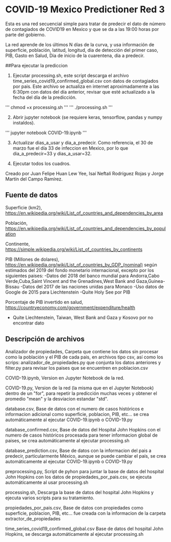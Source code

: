 # COVID-19 Mexico Predictioner Red 3

Esta es una red secuencial simple para tratar de predecir el dato de número de contagiados de COVID19 en Mexico y que se da a las 19:00 horas por parte del gobierno.

La red aprende de los últimos N días de la curva, y usa información de superficie, población, latitud, longitud, dia de detección del primer caso, PIB, Gasto en Salud, Dia de inicio de la cuarentena, dia a predecir.

##Para ejecutar la prediccion

1. Ejecutar processing.sh, este script descarga el archivo time_series_covid19_confirmed_global.csv con datos de contagiados por pais. Este archivo se actualiza en internet aproximadamente a las 6:30pm con datos del día anterior, revisar que esté actualizado a la fecha del día de la predicción.

''' 
chmod +x processing.sh
'''
'''
./processing.sh
'''

2. Abrir jupyter notebook (se requiere keras, tensorflow, pandas y numpy instaldos).

'''
jupyter notebook COVID-19.ipynb
'''

3. Actualizar dias_a_usar y dia_a_predecir. Como referencia, el 30 de marzo fue el día 33 de infeccion en Mexico, por lo que dia_a_predecir=33 y dias_a_usar=32.

4. Ejecutar todos los cuadros.

Creado por Juan Felipe Huan Lew Yee, Isaí Neftalí Rodríguez Rojas y Jorge Martín del Campo Ramírez.

## Fuente de datos

Superficie (km2), https://en.wikipedia.org/wiki/List_of_countries_and_dependencies_by_area

Población, https://en.wikipedia.org/wiki/List_of_countries_and_dependencies_by_population

Continente, https://simple.wikipedia.org/wiki/List_of_countries_by_continents

PIB (Millones de dolares), https://en.wikipedia.org/wiki/List_of_countries_by_GDP_(nominal) según estimados del 2019 del fondo monetario internacional, excepto por los siguientes paises:
-Datos del 2018 del banco mundial para Andorra,Cabo Verde,Cuba,Saint Vincent and the Grenadines,West Bank and Gaza,Guinea-Bissau
-Datos del 2017 de las naciones unidas para Monaco
-Uso datos de Google de 2015 para Liechtenstein
-Quite Holy See por PIB

Porcentaje de PIB invertido en salud, https://countryeconomy.com/government/expenditure/health
- Quite Liechtenstein, Taiwan, West Bank and Gaza y Kosovo por no encontrar dato

## Descripción de archivos


Analizador de propiedades, Carpeta que contiene los datos sin procesar como la población y el PIB de cada pais, en archivos tipo csv, así como los scrips:  analizador_de_propiedades.py que conjunta los datos anteriores y filter.py  para revisar los paises que se encuentren en  poblacion.csv

COVID-19.ipynb, Version en Jupyter Notebook de la red.

COVID-19.py,  Version de la red (la misma que en el Jupyter Notebook) dentro de un "for", para repetir la predicción muchas veces y obtener el promedio "mean" y  la desviacion estandar "std".

database.csv, Base de datos con el numero de casos históricos e informacion adicional como superficie, poblacion, PIB, etc... se crea automáticamente al ejecutar COVID-19.ipynb o COVID-19.py

database_confirmed.csv, Base de datos del Hospital John Hopkins con el numero de casos históricos procesada para tener informacion global de paises, se crea automáticamente al ejecutar processing.sh

database_prediction.csv, Base de datos con la informacion del pais a predecir, particularmente México, aunque se puede cambiar el país, se crea automáticamente al ejecutar COVID-19.ipynb o COVID-19.py

preprocessing.py, Script de pyhon para juntar la base de datos del hospital John Hopkins con los datos de propiedades_por_pais.csv, se ejecuta automáticamente al usar processing.sh

processing.sh, Descarga la base de datos del hospital John Hopkins y ejecuta varios scripts para su tratamiento.

propiedades_por_pais.csv, Base de datos con propiedades como superficie, poblacion, PIB, etc... fue creada con la informacion de la carpeta extractor_de_propiedades

time_series_covid19_confirmed_global.csv Base de datos del hospital John Hopkins, se descarga automáticamente al ejecutar processing.sh



